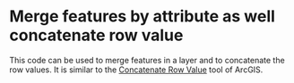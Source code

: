 # Merge features by attribute as well concatenate row value
This code can be used to merge features in a layer and to concatenate the row values. It is similar to the [Concatenate Row Value](https://www.arcgis.com/home/item.html?id=52dfcef46fdb4c76bfbc08dc01570f3c) tool of ArcGIS.

